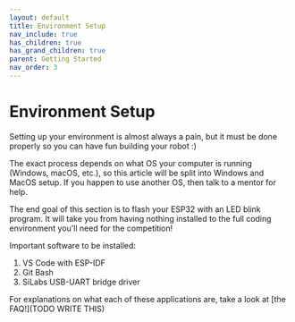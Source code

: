 ```yaml
---
layout: default
title: Environment Setup
nav_include: true
has_children: true
has_grand_children: true
parent: Getting Started
nav_order: 3
---
```


# Environment Setup

Setting up your environment is almost always a pain, but it must be done properly so you can have fun building your robot :)

The exact process depends on what OS your computer is running (Windows, macOS, etc.), so this article will be split into Windows and MacOS setup. If you happen to use another OS, then talk to a mentor for help.

The end goal of this section is to flash your ESP32 with an LED blink program. It will take you from having nothing installed to the full coding environment you'll need for the competition!  

Important software to be installed:
1. VS Code with ESP-IDF
1. Git Bash
1. SiLabs USB-UART bridge driver

For explanations on what each of these applications are, take a look at [the FAQ!](TODO WRITE THIS)

